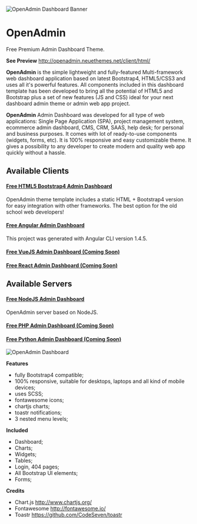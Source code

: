 ![OpenAdmin Dashboard Banner](https://neuethemes.net/wp-content/uploads/github-slide-01.jpg "OpenAdmin Banner")

# OpenAdmin
Free Premium Admin Dashboard Theme.

**See Preview**
http://openadmin.neuethemes.net/client/html/

**OpenAdmin** is the simple lightweight and fully-featured Multi-framework web dashboard application based on latest Bootstrap4, HTML5/CSS3 and uses all it's powerful features. All components included in this dashboard template has been developed to bring all the potential of HTML5 and Bootstrap plus a set of new features (JS and CSS) ideal for your next dashboard admin theme or admin web app project.

**OpenAdmin** Admin Dashboard was developed for all type of web applications: Single Page Application (SPA), project management system, ecommerce admin dashboard, CMS, CRM, SAAS, help desk; for personal and business purposes. It comes with lot of ready-to-use components (widgets, forms, etc). It is 100% responsive and easy customizable theme. It gives a possibility to any developer to create modern and quality web app quickly without a hassle.


## Available Clients

#### [Free HTML5 Bootstrap4 Admin Dashboard](https://github.com/Neuethemes/OpenAdmin-client-Html)
OpenAdmin theme template includes a static HTML + Bootstrap4 version for easy integration with other frameworks. The best option for the old school web developers!

#### [Free Angular Admin Dashboard](https://github.com/Neuethemes/OpenAdmin-client-Angular)
This project was generated with Angular CLI version 1.4.5.

#### [Free VueJS Admin Dashboard (Coming Soon)](https://github.com/Neuethemes/OpenAdmin-client-VueJS)

#### [Free React Admin Dashboard (Coming Soon)](https://github.com/Neuethemes/OpenAdmin-client-React)


## Available Servers

#### [Free NodeJS Admin Dashboard](https://github.com/Neuethemes/OpenAdmin-server-NodeJS)
OpenAdmin server based on NodeJS.

#### [Free PHP Admin Dashboard (Coming Soon)](https://github.com/Neuethemes/OpenAdmin-server-PHP)

#### [Free Python Admin Dashboard (Coming Soon)](https://github.com/Neuethemes/OpenAdmin-server-Python)


![OpenAdmin Dashboard](https://neuethemes.net/wp-content/uploads/01-openadmin-screen-01.jpg "OpenAdmin Dashboard")


**Features**
- fully Bootstrap4 compatible;
- 100% responsive, suitable for desktops, laptops and all kind of mobile devices;
- uses SCSS;
- fontawesome icons;
- chartjs charts;
- toastr notifications;
- 3 nested menu levels;


**Included**
- Dashboard;
- Charts;
- Widgets;
- Tables;
- Login, 404 pages;
- All Bootstrap UI elements;
- Forms;


**Credits**
- Chart.js http://www.chartjs.org/
- Fontawesome http://fontawesome.io/
- Toastr https://github.com/CodeSeven/toastr
